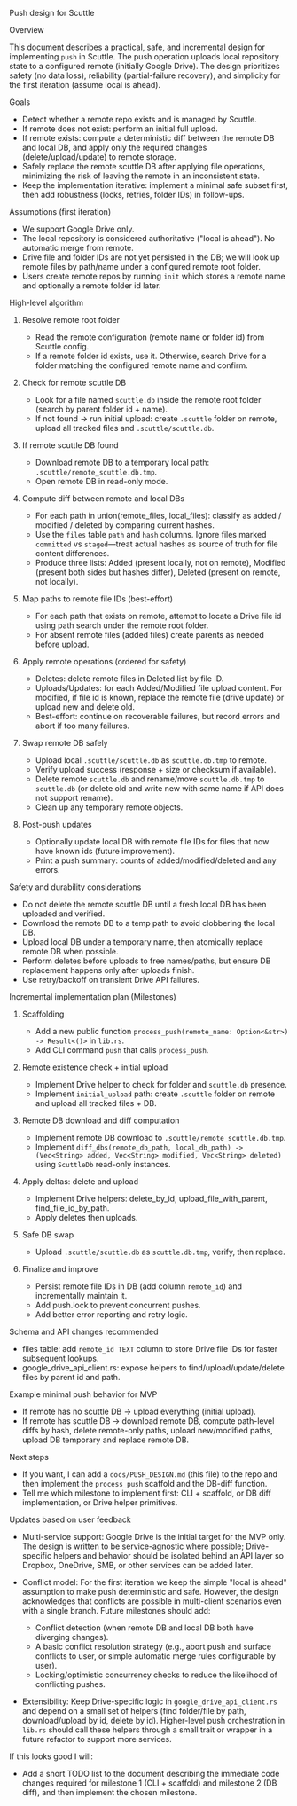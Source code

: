 Push design for Scuttle

Overview

This document describes a practical, safe, and incremental design for implementing `push` in Scuttle. The push operation uploads local repository state to a configured remote (initially Google Drive). The design prioritizes safety (no data loss), reliability (partial-failure recovery), and simplicity for the first iteration (assume local is ahead).

Goals

- Detect whether a remote repo exists and is managed by Scuttle.
- If remote does not exist: perform an initial full upload.
- If remote exists: compute a deterministic diff between the remote DB and local DB, and apply only the required changes (delete/upload/update) to remote storage.
- Safely replace the remote scuttle DB after applying file operations, minimizing the risk of leaving the remote in an inconsistent state.
- Keep the implementation iterative: implement a minimal safe subset first, then add robustness (locks, retries, folder IDs) in follow-ups.

Assumptions (first iteration)

- We support Google Drive only.
- The local repository is considered authoritative ("local is ahead"). No automatic merge from remote.
- Drive file and folder IDs are not yet persisted in the DB; we will look up remote files by path/name under a configured remote root folder.
- Users create remote repos by running `init` which stores a remote name and optionally a remote folder id later.

High-level algorithm

1. Resolve remote root folder
   - Read the remote configuration (remote name or folder id) from Scuttle config.
   - If a remote folder id exists, use it. Otherwise, search Drive for a folder matching the configured remote name and confirm.

2. Check for remote scuttle DB
   - Look for a file named `scuttle.db` inside the remote root folder (search by parent folder id + name).
   - If not found -> run initial upload: create `.scuttle` folder on remote, upload all tracked files and `.scuttle/scuttle.db`.

3. If remote scuttle DB found
   - Download remote DB to a temporary local path: `.scuttle/remote_scuttle.db.tmp`.
   - Open remote DB in read-only mode.

4. Compute diff between remote and local DBs
   - For each path in union(remote_files, local_files): classify as added / modified / deleted by comparing current hashes.
   - Use the `files` table `path` and `hash` columns. Ignore files marked `committed` vs `staged`—treat actual hashes as source of truth for file content differences.
   - Produce three lists: Added (present locally, not on remote), Modified (present both sides but hashes differ), Deleted (present on remote, not locally).

5. Map paths to remote file IDs (best-effort)
   - For each path that exists on remote, attempt to locate a Drive file id using path search under the remote root folder.
   - For absent remote files (added files) create parents as needed before upload.

6. Apply remote operations (ordered for safety)
   - Deletes: delete remote files in Deleted list by file ID.
   - Uploads/Updates: for each Added/Modified file upload content. For modified, if file id is known, replace the remote file (drive update) or upload new and delete old.
   - Best-effort: continue on recoverable failures, but record errors and abort if too many failures.

7. Swap remote DB safely
   - Upload local `.scuttle/scuttle.db` as `scuttle.db.tmp` to remote.
   - Verify upload success (response + size or checksum if available).
   - Delete remote `scuttle.db` and rename/move `scuttle.db.tmp` to `scuttle.db` (or delete old and write new with same name if API does not support rename).
   - Clean up any temporary remote objects.

8. Post-push updates
   - Optionally update local DB with remote file IDs for files that now have known ids (future improvement).
   - Print a push summary: counts of added/modified/deleted and any errors.

Safety and durability considerations

- Do not delete the remote scuttle DB until a fresh local DB has been uploaded and verified.
- Download the remote DB to a temp path to avoid clobbering the local DB.
- Upload local DB under a temporary name, then atomically replace remote DB when possible.
- Perform deletes before uploads to free names/paths, but ensure DB replacement happens only after uploads finish.
- Use retry/backoff on transient Drive API failures.

Incremental implementation plan (Milestones)

1. Scaffolding
   - Add a new public function `process_push(remote_name: Option<&str>) -> Result<()>` in `lib.rs`.
   - Add CLI command `push` that calls `process_push`.

2. Remote existence check + initial upload
   - Implement Drive helper to check for folder and `scuttle.db` presence.
   - Implement `initial_upload` path: create `.scuttle` folder on remote and upload all tracked files + DB.

3. Remote DB download and diff computation
   - Implement remote DB download to `.scuttle/remote_scuttle.db.tmp`.
   - Implement `diff_dbs(remote_db_path, local_db_path) -> (Vec<String> added, Vec<String> modified, Vec<String> deleted)` using `ScuttleDb` read-only instances.

4. Apply deltas: delete and upload
   - Implement Drive helpers: delete_by_id, upload_file_with_parent, find_file_id_by_path.
   - Apply deletes then uploads.

5. Safe DB swap
   - Upload `.scuttle/scuttle.db` as `scuttle.db.tmp`, verify, then replace.

6. Finalize and improve
   - Persist remote file IDs in DB (add column `remote_id`) and incrementally maintain it.
   - Add push.lock to prevent concurrent pushes.
   - Add better error reporting and retry logic.

Schema and API changes recommended

- files table: add `remote_id TEXT` column to store Drive file IDs for faster subsequent lookups.
- google_drive_api_client.rs: expose helpers to find/upload/update/delete files by parent id and path.

Example minimal push behavior for MVP

- If remote has no scuttle DB -> upload everything (initial upload).
- If remote has scuttle DB -> download remote DB, compute path-level diffs by hash, delete remote-only paths, upload new/modified paths, upload DB temporary and replace remote DB.

Next steps

- If you want, I can add a `docs/PUSH_DESIGN.md` (this file) to the repo and then implement the `process_push` scaffold and the DB-diff function.
- Tell me which milestone to implement first: CLI + scaffold, or DB diff implementation, or Drive helper primitives.


Updates based on user feedback

- Multi-service support: Google Drive is the initial target for the MVP only. The design is written to be service-agnostic where possible; Drive-specific helpers and behavior should be isolated behind an API layer so Dropbox, OneDrive, SMB, or other services can be added later.

- Conflict model: For the first iteration we keep the simple "local is ahead" assumption to make push deterministic and safe. However, the design acknowledges that conflicts are possible in multi-client scenarios even with a single branch. Future milestones should add:
  - Conflict detection (when remote DB and local DB both have diverging changes).
  - A basic conflict resolution strategy (e.g., abort push and surface conflicts to user, or simple automatic merge rules configurable by user).
  - Locking/optimistic concurrency checks to reduce the likelihood of conflicting pushes.

- Extensibility: Keep Drive-specific logic in `google_drive_api_client.rs` and depend on a small set of helpers (find folder/file by path, download/upload by id, delete by id). Higher-level push orchestration in `lib.rs` should call these helpers through a small trait or wrapper in a future refactor to support more services.

If this looks good I will:
- Add a short TODO list to the document describing the immediate code changes required for milestone 1 (CLI + scaffold) and milestone 2 (DB diff), and then implement the chosen milestone.
